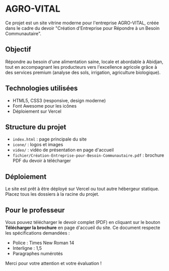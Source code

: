 # AGRO-VITAL

Ce projet est un site vitrine moderne pour l'entreprise AGRO-VITAL, créée dans le cadre du devoir "Création d'Entreprise pour Répondre à un Besoin Communautaire".

## Objectif

Répondre au besoin d'une alimentation saine, locale et abordable à Abidjan, tout en accompagnant les producteurs vers l'excellence agricole grâce à des services premium (analyse des sols, irrigation, agriculture biologique).

## Technologies utilisées
- HTML5, CSS3 (responsive, design moderne)
- Font Awesome pour les icônes
- Déploiement sur Vercel

## Structure du projet
- `index.html` : page principale du site
- `icone/` : logos et images
- `video/` : vidéo de présentation en page d'accueil
- `fichier/Création-Entreprise-pour-Besoin-Communautaire.pdf` : brochure PDF du devoir à télécharger

## Déploiement
Le site est prêt à être déployé sur Vercel ou tout autre hébergeur statique. Placez tous les dossiers à la racine du projet.

## Pour le professeur
Vous pouvez télécharger le devoir complet (PDF) en cliquant sur le bouton **Télécharger la brochure** en page d'accueil du site. Ce document respecte les spécifications demandées :
- Police : Times New Roman 14
- Interligne : 1,5
- Paragraphes numérotés

Merci pour votre attention et votre évaluation ! 